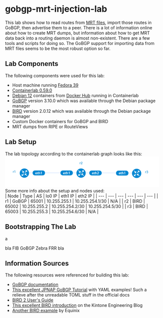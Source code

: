 # gobgp-mrt-injection-lab
This lab shows how to read routes from [MRT files](https://datatracker.ietf.org/doc/html/rfc6396), import those routes in GoBGP, then advertise them to a peer. There is a lot of information online about how to create MRT dumps, but information about how to get MRT data back into a routing daemon is almost non-existent. There are a few tools and scripts for doing so. The GoBGP support for importing data from MRT files seems to be the most robust option so far.


## Lab Components
The following components were used for this lab:
- Host machine running [Fedora 39](https://fedoraproject.org/server/download/)
- [Containerlab 0.59.0](https://containerlab.dev/)
- [Debian 12](https://www.debian.org/index.html) containers from [Docker Hub](https://hub.docker.com/_/debian) running in Containerlab
- [GoBGP](https://osrg.github.io/gobgp/) version 3.10.0 which was available through the Debian package manager
- [BIRD](https://bird.network.cz/) version 2.0.12 which was available through the Debian package manager
- Custom Docker containers for GoBGP and BIRD
- MRT dumps from RIPE or RouteViews


## Lab Setup
The lab topology according to the containerlab graph looks like this: 
![Lab Topology](topology.png)  
Some more info about the setup and nodes used:  
| Node | Type | AS | lo0 IP | eth1 IP | eth2 IP |
| --- | --- | --- | --- | --- | --- |
| r1 | GoBGP | 65001 | 10.255.255.1 | 10.255.254.1/30 | N/A |
| r2 | BIRD | 65002 | 10.255.255.2 | 10.255.254.2/30 | 10.255.254.5/30 |
| r3 | BIRD | 65003 | 10.255.255.3 | 10.255.254.6/30 | N/A |


## Bootstrapping The Lab
a

bla FIB GoBGP Zebra FRR bla


## Information Sources
The following resources were referenced for building this lab:
- [GoBGP documentation](https://github.com/osrg/gobgp/blob/master/README.md)
- [This excellent JPNAP GoBGP Tutorial](https://blog.netravnen.com/wp-content/uploads/2019/08/ixbrforum10day3gobgptutorial-161205210258.pdf) with YAML examples! Such a relieve after the unreadable TOML stuff in the official docs
- [BIRD 2 User's Guide](https://bird.network.cz/?get_doc&f=bird.html&v=20)
- [This excellent BIRD introduction](https://blog.kintone.io/entry/bird) on the Kintone Engineering Blog
- [Another BIRD example](https://deploy.equinix.com/developers/guides/configuring-bgp-with-bird/) by Equinix

